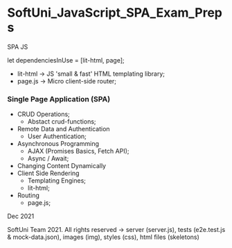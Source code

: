 # SoftUni_JavaScript_SPA_Exam_Preps
SPA JS 

let dependenciesInUse = [lit-html, page];
- lit-html -> JS 'small & fast' HTML templating library;
- page.js -> Micro client-side router;

### Single Page Application (SPA)
- CRUD Operations;
  - Abstact crud-functions;
- Remote Data and Authentication
  - User Authentication;
- Asynchronous Programming
  - AJAX (Promises Basics, Fetch API);
  - Async / Await;
- Changing Content Dynamically
- Client Side Rendering
  - Templating Engines;
  - lit-html;
- Routing
  - page.js;

Dec 2021

SoftUni Team 2021. All rights reserved -> server (server.js), tests (e2e.test.js & mock-data.json), images (img), styles (css), html files (skeletons)
